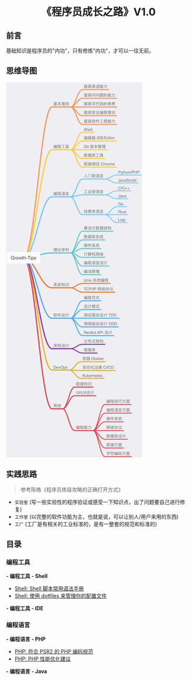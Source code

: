 <h1 align="center">《程序员成长之路》V1.0</h1>

## 前言

基础知识是程序员的"内功"，只有修炼"内功"，才可以一往无前。

## 思维导图

<img src="./images/growth-tips-1.0.1.png" align="center" />

## 实践思路

> 参考陈皓《程序员练级攻略的正确打开方式》 

- `实验室` (写一些实验性的程序验证或感受一下知识点，出了问题要自己进行修复)
- `工作室` (以完整的软件功能为主，也就是说，可以让别人/用户来用的东西)
- `工厂` (工厂是有相关的工业标准的，是有一整套的规范和标准的)

## 目录

### 编程工具

**- 编程工具 - Shell**

- [Shell: Shell 脚本常用语法手册](./programming-tools/shell/script-basic-manual.md)
- [Shell: 使用 dotfiles 来管理你的配置文件](./programming-tools/shell/dotfiles.md)

**- 编程工具 - IDE**

### 编程语言

**- 编程语言 - PHP** 

- [PHP: 符合 PSR2 的 PHP 编码规范](./programming-languages/php/php-code-standard.md)
- [PHP: PHP 性能优化建议](./programming-languages/php/php-performance-optimization.md)

**- 编程语言 - Java**



